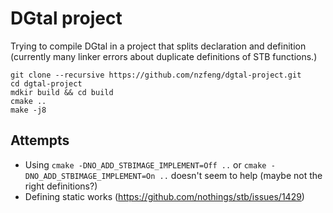 # DGtal project

Trying to compile DGtal in a project that splits declaration and definition (currently many linker errors about duplicate definitions of STB functions.)

```
git clone --recursive https://github.com/nzfeng/dgtal-project.git
cd dgtal-project
mdkir build && cd build
cmake ..
make -j8
```

## Attempts
* Using `cmake -DNO_ADD_STBIMAGE_IMPLEMENT=Off ..` or `cmake -DNO_ADD_STBIMAGE_IMPLEMENT=On ..` doesn't seem to help (maybe not the right definitions?)
* Defining static works (https://github.com/nothings/stb/issues/1429)
